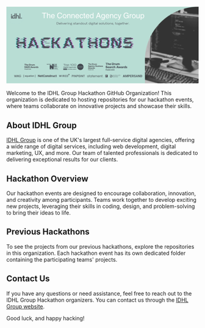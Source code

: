 ![IDHL Group Hackathon banner displaying the awards IDHL group has achieved and the agencies under the group.](https://raw.githubusercontent.com/IDHL-Hackathons/.github/main/profile/assets/banner.png)

Welcome to the IDHL Group Hackathon GitHub Organization! This organization is dedicated to hosting repositories for our hackathon events, where teams collaborate on innovative projects and showcase their skills.

## About IDHL Group

[IDHL Group](https://www.idhlgroup.com/) is one of the UK's largest full-service digital agencies, offering a wide range of digital services, including web development, digital marketing, UX, and more. Our team of talented professionals is dedicated to delivering exceptional results for our clients.

## Hackathon Overview

Our hackathon events are designed to encourage collaboration, innovation, and creativity among participants. Teams work together to develop exciting new projects, leveraging their skills in coding, design, and problem-solving to bring their ideas to life.

## Previous Hackathons

To see the projects from our previous hackathons, explore the repositories in this organization. Each hackathon event has its own dedicated folder containing the participating teams' projects.

## Contact Us

If you have any questions or need assistance, feel free to reach out to the IDHL Group Hackathon organizers. You can contact us through the [IDHL Group website](https://www.idhlgroup.com/contact/).

Good luck, and happy hacking!
